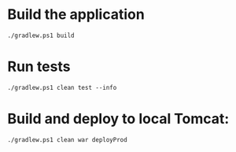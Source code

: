 # Build the application
`./gradlew.ps1 build`

# Run tests
`./gradlew.ps1 clean test --info`

# Build and deploy to local Tomcat:
`./gradlew.ps1 clean war deployProd`
